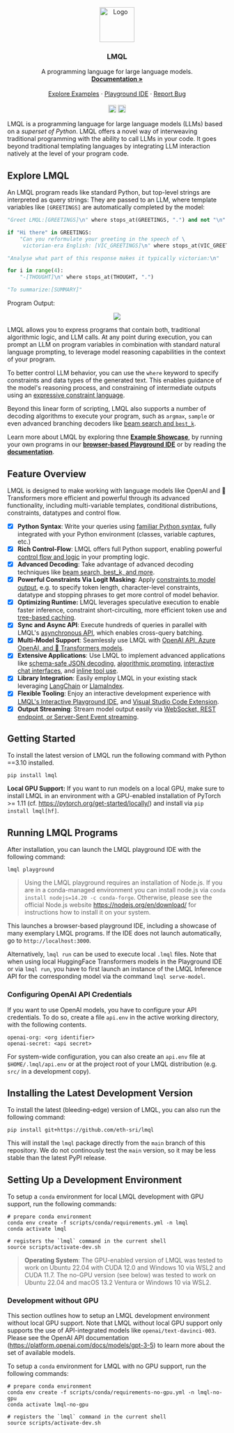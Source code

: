 <div align="center">
  <a href="https://lmql.ai">
    <img src="https://raw.githubusercontent.com/eth-sri/lmql/web/lmql.svg" alt="Logo" width="80" height="80">
  </a>

  <h3 align="center">LMQL</h3>

  <p align="center">
    A programming language for large language models.
    <br />
    <a href="https://docs.lmql.ai"><strong>Documentation »</strong></a>
    <br />
    <br />
    <a href="https://lmql.ai">Explore Examples</a>
    ·
    <a href="https://lmql.ai/playground">Playground IDE</a>
    ·
    <a href="https://github.com/eth-sri/lmql/issues">Report Bug</a>
    <br/>
    <br/>
    <a href="https://discord.gg/7eJP4fcyNT"><img src="https://img.shields.io/discord/1091288833997410414?style=plastic&logo=discord&color=blueviolet&logoColor=white" height=18/></a>
    <a href="https://badge.fury.io/py/Lmql"><img src="https://badge.fury.io/py/Lmql.svg?cacheSeconds=3600" alt="PyPI version" height=18></a>
  </p>
</div>

LMQL is a programming language for large language models (LLMs) based on a *superset of Python*. LMQL offers a novel way of interweaving traditional programming with the ability to call LLMs in your code. It goes beyond traditional templating languages by integrating LLM interaction natively at the level of your program code. 
## Explore LMQL

An LMQL program reads like standard Python, but top-level strings are interpreted as query strings: They are passed to an LLM, where template variables like `[GREETINGS]` are automatically completed by the model:

```python
"Greet LMQL:[GREETINGS]\n" where stops_at(GREETINGS, ".") and not "\n" in GREETINGS

if "Hi there" in GREETINGS:
    "Can you reformulate your greeting in the speech of \
     victorian-era English: [VIC_GREETINGS]\n" where stops_at(VIC_GREETINGS, ".")

"Analyse what part of this response makes it typically victorian:\n"

for i in range(4):
    "-[THOUGHT]\n" where stops_at(THOUGHT, ".")

"To summarize:[SUMMARY]"
```

Program Output:
<div align="center">
  <img src="https://github.com/eth-sri/lmql/assets/17903049/243176f1-dfd4-4129-a59e-ca3dee068295"/>
  <br/>
</div>

LMQL allows you to express programs that contain both, traditional algorithmic logic, and LLM calls. 
At any point during execution, you can prompt an LLM on program variables in combination with standard natural language prompting, to leverage model reasoning capabilities in the context of your program.

To better control LLM behavior, you can use the `where` keyword to specify constraints and data types of the generated text. This enables guidance of the model's reasoning process, and constraining of intermediate outputs using an [expressive constraint language](https://docs.lmql.ai/en/stable/language/constraints.html).

Beyond this linear form of scripting, LMQL also supports a number of decoding algorithms to execute your program, such as `argmax`, `sample` or even advanced branching decoders like [beam search and `best_k`](https://docs.lmql.ai/en/stable/language/decoders.html). 

Learn more about LMQL by exploring thne **[Example Showcase](https://lmql.ai)**, by running your own programs in our **[browser-based Playground IDE](https://lmql.ai/playground)** or by reading the **[documentation](https://docs.lmql.ai)**.

## Feature Overview

LMQL is designed to make working with language models like OpenAI and 🤗 Transformers more efficient and powerful through its advanced functionality, including multi-variable templates, conditional distributions, constraints, datatypes and control flow.

- [X] **Python Syntax**: Write your queries using [familiar Python syntax](https://docs.lmql.ai/en/stable/language/overview.html), fully integrated with your Python environment (classes, variable captures, etc.)
- [X] **Rich Control-Flow**: LMQL offers full Python support, enabling powerful [control flow and logic](https://docs.lmql.ai/en/stable/language/scripted_prompts.html) in your prompting logic.
- [X] **Advanced Decoding**: Take advantage of advanced decoding techniques like [beam search, best_k, and more](https://docs.lmql.ai/en/stable/language/decoders.html).
- [X] **Powerful Constraints Via Logit Masking**: Apply [constraints to model output](https://docs.lmql.ai/en/stable/language/constraints.html), e.g. to specify token length, character-level constraints, datatype and stopping phrases to get more control of model behavior.
- [X] **Optimizing Runtime:** LMQL leverages speculative execution to enable faster inference, constraint short-circuiting, more efficient token use and [tree-based caching](https://lmql.ai/blog/release-0.0.6.html).
- [X] **Sync and Async API**: Execute hundreds of queries in parallel with LMQL's [asynchronous API](https://docs.lmql.ai/en/stable/python/python.html), which enables cross-query batching.
- [X] **Multi-Model Support**: Seamlessly use LMQL with [OpenAI API, Azure OpenAI, and 🤗 Transformers models](https://docs.lmql.ai/en/stable/language/models.html).
- [X] **Extensive Applications**: Use LMQL to implement advanced applications like [schema-safe JSON decoding](https://github.com/microsoft/guidance#guaranteeing-valid-syntax-json-example-notebook), [algorithmic prompting](https://twitter.com/lbeurerkellner/status/1648076868807950337), [interactive chat interfaces](https://twitter.com/lmqllang/status/1645776209702182917), and [inline tool use](https://lmql.ai/#kv).
- [X] **Library Integration**: Easily employ LMQL in your existing stack leveraging [LangChain](https://docs.lmql.ai/en/stable/python/langchain.html) or [LlamaIndex](https://docs.lmql.ai/en/stable/python/llama_index.html).
- [X] **Flexible Tooling**: Enjoy an interactive development experience with [LMQL's Interactive Playground IDE](https://lmql.ai/playground), and [Visual Studio Code Extension](https://marketplace.visualstudio.com/items?itemName=lmql-team.lmql).
- [X] **Output Streaming**: Stream model output easily via [WebSocket, REST endpoint, or Server-Sent Event streaming](https://github.com/eth-sri/lmql/blob/main/src/lmql/output/).

## Getting Started

To install the latest version of LMQL run the following command with Python ==3.10 installed.

```
pip install lmql
```

**Local GPU Support:** If you want to run models on a local GPU, make sure to install LMQL in an environment with a GPU-enabled installation of PyTorch >= 1.11 (cf. https://pytorch.org/get-started/locally/) and install via `pip install lmql[hf]`.

## Running LMQL Programs

After installation, you can launch the LMQL playground IDE with the following command:

```
lmql playground
```

> Using the LMQL playground requires an installation of Node.js. If you are in a conda-managed environment you can install node.js via `conda install nodejs=14.20 -c conda-forge`. Otherwise, please see the official Node.js website https://nodejs.org/en/download/ for instructions how to install it on your system.

This launches a browser-based playground IDE, including a showcase of many exemplary LMQL programs. If the IDE does not launch automatically, go to `http://localhost:3000`.

Alternatively, `lmql run` can be used to execute local `.lmql` files. Note that when using local HuggingFace Transformers models in the Playground IDE or via `lmql run`, you have to first launch an instance of the LMQL Inference API for the corresponding model via the command `lmql serve-model`.

### Configuring OpenAI API Credentials

If you want to use OpenAI models, you have to configure your API credentials. To do so, create a file `api.env` in the active working directory, with the following contents.

```
openai-org: <org identifier>
openai-secret: <api secret>
```

For system-wide configuration, you can also create an `api.env` file at `$HOME/.lmql/api.env` or at the project root of your LMQL distribution (e.g. `src/` in a development copy).

## Installing the Latest Development Version

To install the latest (bleeding-edge) version of LMQL, you can also run the following command:

```
pip install git+https://github.com/eth-sri/lmql
```

This will install the `lmql` package directly from the `main` branch of this repository. We do not continously test the `main` version, so it may be less stable than the latest PyPI release.

## Setting Up a Development Environment

To setup a `conda` environment for local LMQL development with GPU support, run the following commands:

```
# prepare conda environment
conda env create -f scripts/conda/requirements.yml -n lmql
conda activate lmql

# registers the `lmql` command in the current shell
source scripts/activate-dev.sh
```

> **Operating System**: The GPU-enabled version of LMQL was tested to work on Ubuntu 22.04 with CUDA 12.0 and Windows 10 via WSL2 and CUDA 11.7. The no-GPU version (see below) was tested to work on Ubuntu 22.04 and macOS 13.2 Ventura or Windows 10 via WSL2.

### Development without GPU

This section outlines how to setup an LMQL development environment without local GPU support. Note that LMQL without local GPU support only supports the use of API-integrated models like `openai/text-davinci-003`. Please see the OpenAI API documentation (https://platform.openai.com/docs/models/gpt-3-5) to learn more about the set of available models.

To setup a `conda` environment for LMQL with no GPU support, run the following commands:

```
# prepare conda environment
conda env create -f scripts/conda/requirements-no-gpu.yml -n lmql-no-gpu
conda activate lmql-no-gpu

# registers the `lmql` command in the current shell
source scripts/activate-dev.sh
```
